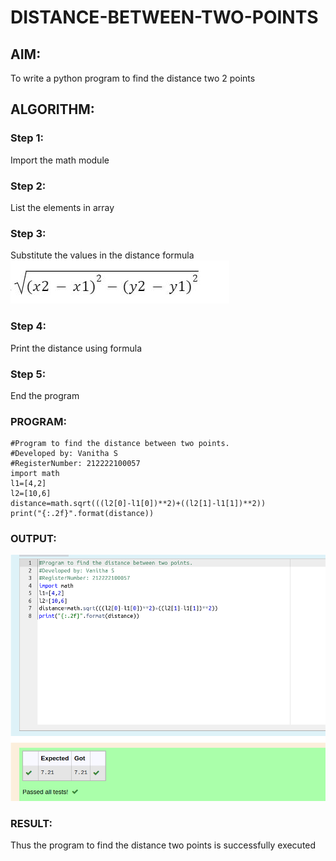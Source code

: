 # DISTANCE-BETWEEN-TWO-POINTS

## AIM:
To write a python program to find the distance two 2 points
## ALGORITHM:
### Step 1: 
Import the math module
### Step 2:
List the elements in array 
### Step 3: 
Substitute the values in the distance formula  ![formula](/formula.png)
### Step 4: 
Print the distance using formula
### Step 5: 
End the program
### PROGRAM:
  ```
#Program to find the distance between two points.
#Developed by: Vanitha S
#RegisterNumber: 212222100057
import math
l1=[4,2]
l2=[10,6]
distance=math.sqrt(((l2[0]-l1[0])**2)+((l2[1]-l1[1])**2))
print("{:.2f}".format(distance))
```

### OUTPUT:
![distance](/distance.png)


### RESULT:
Thus the program to find the distance two points is successfully executed